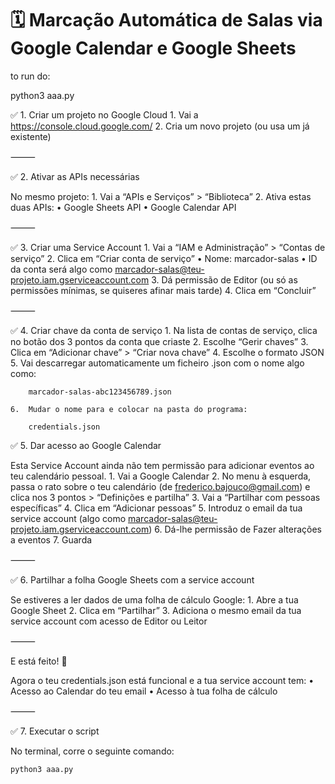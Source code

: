 # 🗓️ Marcação Automática de Salas via Google Calendar e Google Sheets

to run do:

python3 aaa.py

✅ 1. Criar um projeto no Google Cloud
	1.	Vai a https://console.cloud.google.com/
	2.	Cria um novo projeto (ou usa um já existente)

⸻

✅ 2. Ativar as APIs necessárias

No mesmo projeto:
	1.	Vai a “APIs e Serviços” > “Biblioteca”
	2.	Ativa estas duas APIs:
	•	Google Sheets API
	•	Google Calendar API

⸻

✅ 3. Criar uma Service Account
	1.	Vai a “IAM e Administração” > “Contas de serviço”
	2.	Clica em “Criar conta de serviço”
	•	Nome: marcador-salas
	•	ID da conta será algo como marcador-salas@teu-projeto.iam.gserviceaccount.com
	3.	Dá permissão de Editor (ou só as permissões mínimas, se quiseres afinar mais tarde)
	4.	Clica em “Concluir”

⸻

✅ 4. Criar chave da conta de serviço
	1.	Na lista de contas de serviço, clica no botão dos 3 pontos da conta que criaste
	2.	Escolhe “Gerir chaves”
	3.	Clica em “Adicionar chave” > “Criar nova chave”
	4.	Escolhe o formato JSON
	5.	Vai descarregar automaticamente um ficheiro .json com o nome algo como:

		marcador-salas-abc123456789.json

	6.	Mudar o nome para e colocar na pasta do programa:

		credentials.json

✅ 5. Dar acesso ao Google Calendar

Esta Service Account ainda não tem permissão para adicionar eventos ao teu calendário pessoal.
	1.	Vai a Google Calendar
	2.	No menu à esquerda, passa o rato sobre o teu calendário (de frederico.bajouco@gmail.com) e clica nos 3 pontos > “Definições e partilha”
	3.	Vai a “Partilhar com pessoas específicas”
	4.	Clica em “Adicionar pessoas”
	5.	Introduz o email da tua service account (algo como marcador-salas@teu-projeto.iam.gserviceaccount.com)
	6.	Dá-lhe permissão de Fazer alterações a eventos
	7.	Guarda

⸻

✅ 6. Partilhar a folha Google Sheets com a service account

Se estiveres a ler dados de uma folha de cálculo Google:
	1.	Abre a tua Google Sheet
	2.	Clica em “Partilhar”
	3.	Adiciona o mesmo email da tua service account com acesso de Editor ou Leitor

⸻

E está feito! 🎉

Agora o teu credentials.json está funcional e a tua service account tem:
	•	Acesso ao Calendar do teu email
	•	Acesso à tua folha de cálculo

⸻

✅ 7. Executar o script

No terminal, corre o seguinte comando:

```bash
python3 aaa.py

